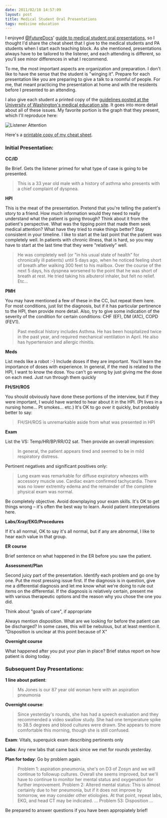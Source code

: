 ```yaml
---
date: 2011/02/18 14:57:09
layout: post
title: Medical Student Oral Presentations
tags: medicine education
---
```


I enjoyed
[@FutureDocs](http://twitter.com/FutureDocs/status/38428516961751040)'
[guide to medical student oral
presentations](http://futuredocsblog.com/2010/10/20/preparing-for-attending-rounds-some-things-don%E2%80%99t-change/),
so I thought I'd share the cheat sheet that I give to the medical
students and PA students when I start each teaching block. As she
mentioned, presentations always have to be tailored to the listener,
and each attending is different, so you'll see minor differences in
what I recommend.

To me, the most important aspects are organization and preparation. I
don't like to have the sense that the student is "winging it". Prepare
for each presentation like you are preparing to give a talk to a
roomful of people. For me, that meant practicing the presentation at
home and with the residents before I presented to an attending.

I also give each student a printed copy of the [guidelines posted at
the University of Washington's medical education
site](http://depts.washington.edu/medclerk/student/presentation.html). It
goes into more detail about all of these issues. My favorite portion
is the graph that they present, which I'll reproduce here:

![Listener Attention](/images/uwash-med-student-presentation.png "Skip
 the Boring Stuff")

Here's a [printable copy of my cheat sheet](https://docs.google.com/document/pub?id=1XjKZsHu_Q54rL9EwtPtS9via-hEs67H2fRDEs8eHAZc).

### Initial Presentation:

**CC/ID**

Be Brief. Gets the listener primed for what type of case is going to be presented.

>This is a 33 year old male with a history of asthma who presents with a chief complaint of dyspnea.

**HPI**

This is the meat of the presentation. Pretend that you're telling the
patient's story to a friend. How much information would they need to
really understand what the patient is going through? Think about it
from the patient's perspective. What was the tipping point that made
them seek medical attention? What have they tried to make things
better? Stay consistent in your timeline. I like to start at the last
point that the patient was completely well. In patients with chronic
illness, that is hard, so you may have to start at the last time that
they were "relatively" well.
 
> He was completely well (or "in his usual state of health" for chronically ill patients) until 5 days ago, when he noticed feeling short of breath after walking 300 feet to his mailbox. Over the course of the next 5 days, his dyspnea worsened to the point that he was short of breath at rest. He tried taking his albuterol inhaler, but felt no relief. Etc…

**PMH**

You may have mentioned a few of these in the CC, but repeat them
here. For most conditions, just list the diagnosis, but if it has
particular pertinence to the HPI, then provide more detail. Also, try
to give some indication of the severity of the condition for certain
conditions: CHF (EF), DM (A1C), COPD (FEV1).

> Past medical history includes Asthma. He has been hospitalized twice in the past year, and required mechanical ventilation in April. He also has hypertension and allergic rhinitis.

**Meds**

List meds like a robot :-) Include doses if they are important. You'll
learn the importance of doses with experience. In general, if the med
is related to the HPI, I want to know the dose. You can't go wrong by
just giving me the dose on each med. Just run through them quickly

**FH/SH/ROS**

You should obviously have done these portions of the interview, but if
 they were important, I would have wanted to hear about it in the
 HPI. (Pt lives in a nursing home… Pt smokes… etc.) It's OK to go over
 it quickly, but probably better to say:

> FH/SH/ROS is unremarkable aside from what was presented in HPI

**Exam**

List the VS: Temp/HR/BP/RR/O2 sat. Then provide an overall impression: 

> In general, the patient appears tired and seemed to be in mild respiratory distress.

Pertinent negatives and significant positives only: 

> Lung exam was remarkable for diffuse expiratory wheezes with accessory muscle use. Cardiac exam confirmed tachycardia. There was no lower extremity edema and the remainder of the complete physical exam was normal.

Be completely objective. Avoid downplaying your exam skills. It's OK
to get things wrong – it's often the best way to learn. Avoid patient
interpretations here.

**Labs/Xray/EKG/Procedures**

If it's all normal, OK to say it's all normal, but if any are
abnormal, I like to hear each value in that group.

**ER course**

Brief sentence on what happened in the ER before you saw the patient.

**Assessment/Plan**

Second juicy part of the presentation. Identify each problem and go
one by one. Put the most pressing issue first. If the diagnosis is in
question, give me a differential diagnosis and let me know what we're
doing to rule out items on the differential. If the diagnosis is
relatively certain, present me with various therapeutic options and
the reason why you chose the one you did.

Think about "goals of care", if appropriate

Always mention disposition. What are we looking for before the patient
can be discharged? In some cases, this will be nebulous, but at least
mention it. "Disposition is unclear at this point because of X"

**Overnight course**

What happened after you put your plan in place? Brief status report on
how patient is doing today.



### Subsequent Day Presentations:


**1 line about patient**: 

> Ms Jones is our 87 year old woman here with an aspiration pneumonia

**Overnight course**: 

> Since yesterday's rounds, she has had a speech evaluation and they recommended a video swallow study. She had one temperature spike to 38.5 degrees and blood cultures were drawn. She appears to more comfortable this morning, though she is still confused.

**Exam**: Vitals, superquick exam describing pertinents only

**Labs**: Any new labs that came back since we met for rounds yesterday. 

**Plan for today**: Go by problem again. 

> Problem 1: aspiration pneumonia, she's on D3 of Zosyn and we will continue to followup cultures. Overall she seems improved, but we'll have to continue to monitor her mental status and oxygenation for further improvement. Problem 2: Altered mental status: This is almost certainly due to her pneumonia, but if it does not improve by tomorrow, we may consider other etiologies. At that point, repeat labs, EKG, and head CT may be indicated.  ... Problem 53: Disposition ...

Be prepared to answer questions if you have been appropiately brief!
